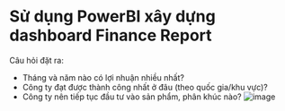 # Sử dụng PowerBI xây dựng dashboard Finance Report
Câu hỏi đặt ra:
+ Tháng và năm nào có lợi nhuận nhiều nhất?
+ Công ty đạt được thành công nhất ở đâu (theo quốc gia/khu vực)?
+ Công ty nên tiếp tục đầu tư vào sản phẩm, phân khúc nào?
![image](https://github.com/elsaconbo/Finance-Report-using-PowerBI/assets/146601517/a99b3d35-35c7-4d57-862e-355edec76929)
